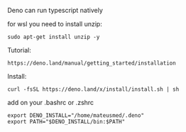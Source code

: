 

Deno can run typescript natively

for wsl you need to install unzip:
```
sudo apt-get install unzip -y
```

Tutorial:
```
https://deno.land/manual/getting_started/installation
```

Install:
```
curl -fsSL https://deno.land/x/install/install.sh | sh
```

add on your .bashrc or .zshrc
```
export DENO_INSTALL="/home/mateusmed/.deno"
export PATH="$DENO_INSTALL/bin:$PATH"
```